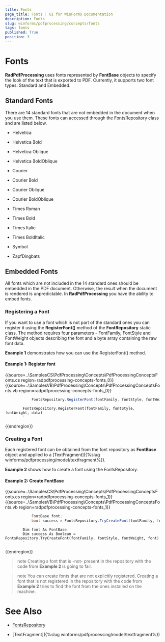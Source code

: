 ```yaml
---
title: Fonts
page_title: Fonts | UI for WinForms Documentation
description: Fonts
slug: winforms/pdfprocessing/concepts/fonts
tags: fonts
published: True
position: 3
---
```


# Fonts

__RadPdfProcessing__ uses fonts represented by __FontBase__ objects to specify the look of the text that is exported to PDF. Currently, it supports two font types: Standard and Embedded.

## Standard Fonts

There are 14 standard fonts that are not embedded in the document when you use them. These fonts can accessed through the [FontsRepository](http://www.telerik.com/help/winforms/allmembers_t_telerik_windows_documents_fixed_model_fonts_fontsrepository.html) class and are listed below.

* Helvetica

* Helvetica Bold

* Helvetica Oblique

* Helvetica BoldOblique

* Courier

* Courier Bold

* Courier Oblique

* Courier BoldOblique

* Times Roman

* Times Bold

* Times Italic

* Times BoldItalic

* Symbol

* ZapfDingbats

## Embedded Fonts

All fonts which are not included in the 14 standard ones should be embedded in the PDF document. Otherwise, the result when the document is rendered is unpredictable. In __RadPdfProcessing__ you have the ability to embed fonts.

### Registering a Font

If you want to use a font which is not part of the standard ones you can register it using the __RegisterFont()__ method of the __FontRepository__ static class. The method requires four parameters - FontFamily, FontStyle and FontWeight objects describing the font and a byte array containing the raw font data.

__Example 1__ demonstrates how you can use the RegisterFont() method.

#### Example 1: Register font

{{source=..\SamplesCS\PdfProcessing\Concepts\PdfProcessingConceptsFonts.cs region=radpdfprocessing-concepts-fonts_0}} 
{{source=..\SamplesVB\PdfProcessing\Concepts\PdfProcessingConceptsFonts.vb region=radpdfprocessing-concepts-fonts_0}} 

````C#
            FontsRepository.RegisterFont(fontFamily, fontStyle, fontWeight, data);
````
````VB.NET
        FontsRepository.RegisterFont(fontFamily, fontStyle, fontWeight, data)
        '
````

{{endregion}}

### Creating a Font

Each registered font can be obtained from the font repository as __FontBase__ object and applied to a [TextFragment]({%slug winforms/pdfprocessing/model/textfragment%}).

__Example 2__ shows how to create a font using the FontsRepository.
#### Example 2: Create FontBase

{{source=..\SamplesCS\PdfProcessing\Concepts\PdfProcessingConceptsFonts.cs region=radpdfprocessing-concepts-fonts_1}} 
{{source=..\SamplesVB\PdfProcessing\Concepts\PdfProcessingConceptsFonts.vb region=radpdfprocessing-concepts-fonts_1}} 

````C#
            FontBase font;
            bool success = FontsRepository.TryCreateFont(fontFamily, fontStyle, fontWeight, out font);
````
````VB.NET
        Dim font As FontBase
        Dim success As Boolean = FontsRepository.TryCreateFont(fontFamily, fontStyle, fontWeight, font)
        '
````

{{endregion}}

>note Creating a font that is -not- present in the repository with the code from __Example 2__ is going to fail.
>

>note You can create fonts that are not explicitly registered. Creating a font that is not registered in the repository with the code from __Example 2__ tries to find the font from the ones installed on the machine.
>

# See Also

 * [FontsRepository](http://www.telerik.com/help/winforms/allmembers_t_telerik_windows_documents_fixed_model_fonts_fontsrepository.html)

 * [TextFragment]({%slug winforms/pdfprocessing/model/textfragment%})
